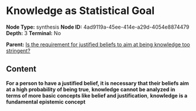 # Knowledge as Statistical Goal

**Node Type:** synthesis
**Node ID:** 4ad9119a-45ee-414e-a29d-4054e8874479
**Depth:** 3
**Terminal:** No

**Parent:** [Is the requirement for justified beliefs to aim at being knowledge too stringent?](is-the-requirement-for-justified-beliefs-to-aim-at-being-knowledge-too-stringent.md)

## Content

**For a person to have a justified belief, it is necessary that their beliefs aim at a high probability of being true**, **knowledge cannot be analyzed in terms of more basic concepts like belief and justification**, **knowledge is a fundamental epistemic concept**
